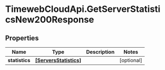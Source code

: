 # TimewebCloudApi.GetServerStatisticsNew200Response

## Properties

Name | Type | Description | Notes
------------ | ------------- | ------------- | -------------
**statistics** | [**[ServersStatistics]**](ServersStatistics.md) |  | [optional] 


